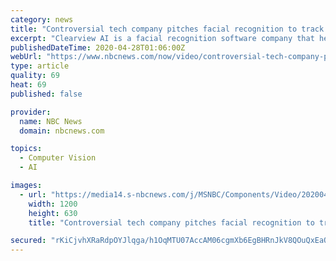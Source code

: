 ```yaml
---
category: news
title: "Controversial tech company pitches facial recognition to track COVID-19"
excerpt: "Clearview AI is a facial recognition software company that helps law enforcement track down suspected criminals. Now the tech company is in talks with federal and state authorities to help trace the spread of the coronavirus."
publishedDateTime: 2020-04-28T01:06:00Z
webUrl: "https://www.nbcnews.com/now/video/controversial-tech-company-pitches-facial-recognition-to-track-covid-19-82638917537"
type: article
quality: 69
heat: 69
published: false

provider:
  name: NBC News
  domain: nbcnews.com

topics:
  - Computer Vision
  - AI

images:
  - url: "https://media14.s-nbcnews.com/j/MSNBC/Components/Video/202004/ott_now_clearview_200427_1920x1080.nbcnews-fp-1200-630.jpg"
    width: 1200
    height: 630
    title: "Controversial tech company pitches facial recognition to track COVID-19"

secured: "rKiCjvhXRaRdpOYJlqga/h1OqMTU07AccAM06cgmXb6EgBHRnJkV8QOuQxEaOkjLN7vc7cW4kG5Ga5JZo5zFKqB7Y2FPI7/IVBCmrnJqJHMetFl8zI+07nfnlA3zOFB7H54lrUnmndWvIvc9Ncmm29I+/RVBRNbd0NkcTKy7gVWqRzGewU7TYJKmp7P2HmNkSpjSXYClTEF936Vd/cgfHkScHcYDnlVM+obx+chv+qHS2sKxbZ28qcm2Qj0Z34wYPQpYehXtZzr+8e2qACqyH6TpF2euBg19SubFBlO4hgDhQFmMEm3UyqbGjzYZSKPygluH0KDlxKFgDIjVCvBm/Ya9v/WIDf+6NiHKovyJ3k6GGhX9JBbxXIgGnKx7lv7GOv81KWsbywGOimYHcaLqCnZ2MuGQDQVW28+I6mdH4G8IKMUugunABLTI361mhI/I4tUVCb/1Yp4YT1XKgRqEwOC9XZkecQTxdUOCiOYSUyI=;+Kog7uCpvjFESPcSC64j+w=="
---
```


